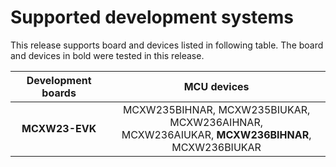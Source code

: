 # Supported development systems

This release supports board and devices listed in following table. The board and devices in bold were tested in this release.

|Development boards|MCU devices|
|:--:              |:--:       |
|**MCXW23-EVK**|MCXW235BIHNAR, MCXW235BIUKAR, MCXW236AIHNAR,<br/> MCXW236AIUKAR, **MCXW236BIHNAR**, MCXW236BIUKAR<br/>|
